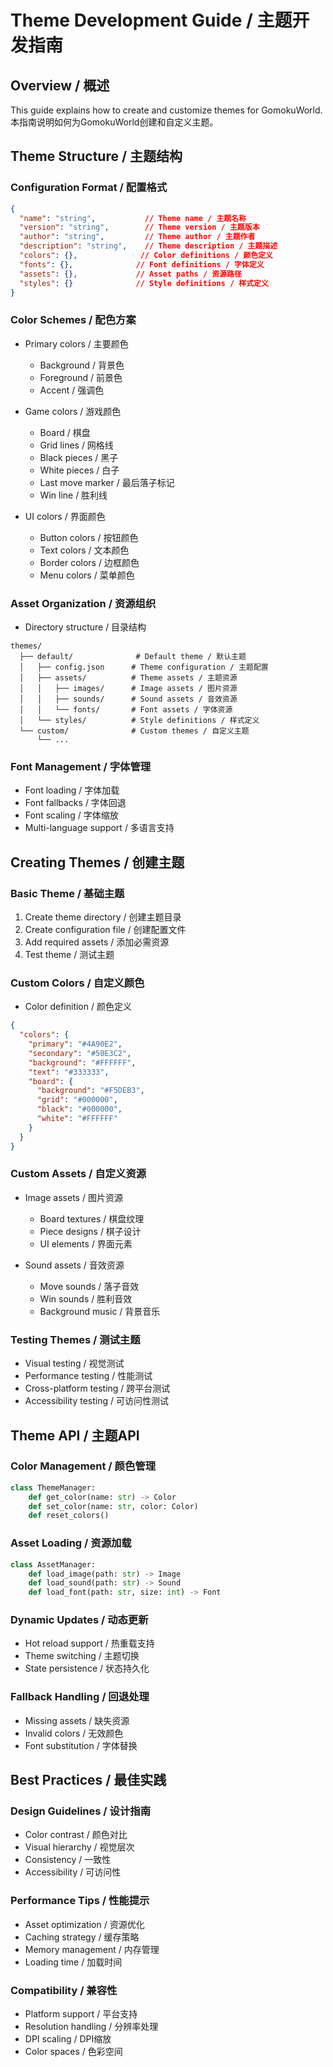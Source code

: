 # Theme Development Guide / 主题开发指南

## Overview / 概述
This guide explains how to create and customize themes for GomokuWorld.
本指南说明如何为GomokuWorld创建和自定义主题。

## Theme Structure / 主题结构

### Configuration Format / 配置格式
```json
{
  "name": "string",           // Theme name / 主题名称
  "version": "string",        // Theme version / 主题版本
  "author": "string",         // Theme author / 主题作者
  "description": "string",    // Theme description / 主题描述
  "colors": {},              // Color definitions / 颜色定义
  "fonts": {},              // Font definitions / 字体定义
  "assets": {},             // Asset paths / 资源路径
  "styles": {}              // Style definitions / 样式定义
}
```

### Color Schemes / 配色方案
- Primary colors / 主要颜色
  - Background / 背景色
  - Foreground / 前景色
  - Accent / 强调色

- Game colors / 游戏颜色
  - Board / 棋盘
  - Grid lines / 网格线
  - Black pieces / 黑子
  - White pieces / 白子
  - Last move marker / 最后落子标记
  - Win line / 胜利线

- UI colors / 界面颜色
  - Button colors / 按钮颜色
  - Text colors / 文本颜色
  - Border colors / 边框颜色
  - Menu colors / 菜单颜色

### Asset Organization / 资源组织
- Directory structure / 目录结构
```
themes/
  ├── default/              # Default theme / 默认主题
  │   ├── config.json      # Theme configuration / 主题配置
  │   ├── assets/          # Theme assets / 主题资源
  │   │   ├── images/      # Image assets / 图片资源
  │   │   ├── sounds/      # Sound assets / 音效资源
  │   │   └── fonts/       # Font assets / 字体资源
  │   └── styles/          # Style definitions / 样式定义
  └── custom/              # Custom themes / 自定义主题
      └── ...
```

### Font Management / 字体管理
- Font loading / 字体加载
- Font fallbacks / 字体回退
- Font scaling / 字体缩放
- Multi-language support / 多语言支持

## Creating Themes / 创建主题

### Basic Theme / 基础主题
1. Create theme directory / 创建主题目录
2. Create configuration file / 创建配置文件
3. Add required assets / 添加必需资源
4. Test theme / 测试主题

### Custom Colors / 自定义颜色
- Color definition / 颜色定义
```json
{
  "colors": {
    "primary": "#4A90E2",
    "secondary": "#50E3C2",
    "background": "#FFFFFF",
    "text": "#333333",
    "board": {
      "background": "#F5DEB3",
      "grid": "#000000",
      "black": "#000000",
      "white": "#FFFFFF"
    }
  }
}
```

### Custom Assets / 自定义资源
- Image assets / 图片资源
  - Board textures / 棋盘纹理
  - Piece designs / 棋子设计
  - UI elements / 界面元素

- Sound assets / 音效资源
  - Move sounds / 落子音效
  - Win sounds / 胜利音效
  - Background music / 背景音乐

### Testing Themes / 测试主题
- Visual testing / 视觉测试
- Performance testing / 性能测试
- Cross-platform testing / 跨平台测试
- Accessibility testing / 可访问性测试

## Theme API / 主题API

### Color Management / 颜色管理
```python
class ThemeManager:
    def get_color(name: str) -> Color
    def set_color(name: str, color: Color)
    def reset_colors()
```

### Asset Loading / 资源加载
```python
class AssetManager:
    def load_image(path: str) -> Image
    def load_sound(path: str) -> Sound
    def load_font(path: str, size: int) -> Font
```

### Dynamic Updates / 动态更新
- Hot reload support / 热重载支持
- Theme switching / 主题切换
- State persistence / 状态持久化

### Fallback Handling / 回退处理
- Missing assets / 缺失资源
- Invalid colors / 无效颜色
- Font substitution / 字体替换

## Best Practices / 最佳实践

### Design Guidelines / 设计指南
- Color contrast / 颜色对比
- Visual hierarchy / 视觉层次
- Consistency / 一致性
- Accessibility / 可访问性

### Performance Tips / 性能提示
- Asset optimization / 资源优化
- Caching strategy / 缓存策略
- Memory management / 内存管理
- Loading time / 加载时间

### Compatibility / 兼容性
- Platform support / 平台支持
- Resolution handling / 分辨率处理
- DPI scaling / DPI缩放
- Color spaces / 色彩空间 
